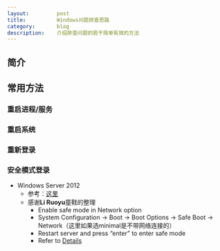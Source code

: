 ```yaml
---
layout:         post
title:          Windows问题排查思路
category:       blog
description:    介绍排查问题的若干简单有效的方法
---
```


## 简介

## 常用方法

### 重启进程/服务

### 重启系统

### 重新登录

### 安全模式登录

- Windows Server 2012
	- 参考：[这里](http://www.isunshare.com/windows-2012/boot-windows-server-2012-in-safe-mode.html)
	- 感谢**Li Ruoyu**童鞋的整理
		- Enable safe mode in Network option
		- System Configuration -> Boot -> Boot Options -> Safe Boot -> Network（这里如果选minimal是不带网络连接的）
		- Restart server and press “enter” to enter safe mode 
		- Refer to [Details](http://7xudfs.com1.z0.glb.clouddn.com/0f411cda89af489da677eaec9d2e3a5f-SafeModeNetworkTest.docx)